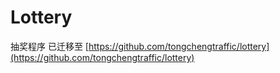 # Lottery
抽奖程序 
已迁移至 [https://github.com/tongchengtraffic/lottery](https://github.com/tongchengtraffic/lottery)
